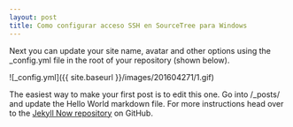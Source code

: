 ```yaml
---
layout: post
title: Como configurar acceso SSH en SourceTree para Windows
---
```


Next you can update your site name, avatar and other options using the _config.yml file in the root of your repository (shown below).

![_config.yml]({{ site.baseurl }}/images/201604271/1.gif)

The easiest way to make your first post is to edit this one. Go into /_posts/ and update the Hello World markdown file. For more instructions head over to the [Jekyll Now repository](https://github.com/barryclark/jekyll-now) on GitHub.
